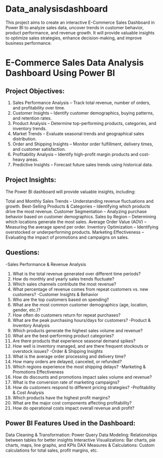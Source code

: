 # Data_analysisdashboard
This project aims to create an interactive E-Commerce Sales Dashboard in Power BI to analyze sales data, uncover trends in customer behavior, product performance, and revenue growth. It will provide valuable insights to optimize sales strategies, enhance decision-making, and improve business performance.
# E-Commerce Sales Data Analysis Dashboard Using Power BI
## Project Objectives:
1. Sales Performance Analysis – Track total revenue, number of orders, and profitability over time.
2. Customer Insights – Identify customer demographics, buying patterns, and retention rates.
3. Product Analysis – Determine top-performing products, categories, and inventory trends.
4. Market Trends – Evaluate seasonal trends and geographical sales distribution.
5. Order and Shipping Insights – Monitor order fulfillment, delivery times, and customer satisfaction.
6. Profitability Analysis – Identify high-profit margin products and cost-heavy areas.
7. Predictive Insights – Forecast future sales trends using historical data.
## Project Insights:

The Power BI dashboard will provide valuable insights, including:

Total and Monthly Sales Trends – Understanding revenue fluctuations and growth.
Best-Selling Products & Categories – Identifying which products drive the most revenue.
Customer Segmentation – Analyzing purchase behavior based on customer demographics.
Sales by Region – Determining which locations generate the most sales.
Average Order Value (AOV) – Measuring the average spend per order.
Inventory Optimization – Identifying overstocked or underperforming products.
Marketing Effectiveness – Evaluating the impact of promotions and campaigns on sales.

## Questions:

-Sales Performance & Revenue Analysis
1. What is the total revenue generated over different time periods?
2. How do monthly and yearly sales trends fluctuate?
3. Which sales channels contribute the most revenue?
4. What percentage of revenue comes from repeat customers vs. new customers?
-Customer Insights & Behavior
5. Who are the top customers based on spending?
6. What are the most common customer demographics (age, location, gender, etc.)?
7. How often do customers return for repeat purchases?
8. What are the peak purchasing hours/days for customers?
-Product & Inventory Analysis
9. Which products generate the highest sales volume and revenue?
10. What are the best-performing product categories?
11. Are there products that experience seasonal demand spikes?
12. How well is inventory managed, and are there frequent stockouts or overstock issues?
-Order & Shipping Insights
13. What is the average order processing and delivery time?
14. How many orders are delayed, canceled, or refunded?
15. Which regions experience the most shipping delays?
-Marketing & Promotions Effectiveness
16. How do discounts and promotions impact sales volume and revenue?
17. What is the conversion rate of marketing campaigns?
18. How do customers respond to different pricing strategies?
-Profitability & Cost Analysis
19. Which products have the highest profit margins?
20. What are the major cost components affecting profitability?
21. How do operational costs impact overall revenue andi profit?
## Power BI Features Used in the Dashboard:
Data Cleaning & Transformation: Power Query
Data Modeling: Relationships between tables for better insights
Interactive Visualizations: Bar charts, pie charts, maps, line graphs, and KPIs
DAX Measures & Calculations: Custom calculations for total sales, profit margins, etc.




